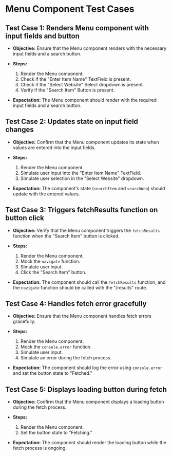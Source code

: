 # Menu Component Test Cases

## Test Case 1: Renders Menu component with input fields and button

- **Objective:** Ensure that the Menu component renders with the necessary input fields and a search button.

- **Steps:**
  1. Render the Menu component.
  2. Check if the "Enter Item Name" TextField is present.
  3. Check if the "Select Website" Select dropdown is present.
  4. Verify if the "Search Item" Button is present.

- **Expectation:** The Menu component should render with the required input fields and a search button.

## Test Case 2: Updates state on input field changes

- **Objective:** Confirm that the Menu component updates its state when values are entered into the input fields.

- **Steps:**
  1. Render the Menu component.
  2. Simulate user input into the "Enter Item Name" TextField.
  3. Simulate user selection in the "Select Website" dropdown.

- **Expectation:** The component's state (`searchItem` and `searchWeb`) should update with the entered values.

## Test Case 3: Triggers fetchResults function on button click

- **Objective:** Verify that the Menu component triggers the `fetchResults` function when the "Search Item" button is clicked.

- **Steps:**
  1. Render the Menu component.
  2. Mock the `navigate` function.
  3. Simulate user input.
  4. Click the "Search Item" button.

- **Expectation:** The component should call the `fetchResults` function, and the `navigate` function should be called with the "/results" route.

## Test Case 4: Handles fetch error gracefully

- **Objective:** Ensure that the Menu component handles fetch errors gracefully.

- **Steps:**
  1. Render the Menu component.
  2. Mock the `console.error` function.
  3. Simulate user input.
  4. Simulate an error during the fetch process.

- **Expectation:** The component should log the error using `console.error` and set the button state to "Fetched."

## Test Case 5: Displays loading button during fetch

- **Objective:** Confirm that the Menu component displays a loading button during the fetch process.

- **Steps:**
  1. Render the Menu component.
  2. Set the button state to "Fetching."

- **Expectation:** The component should render the loading button while the fetch process is ongoing.

